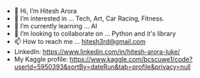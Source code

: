 - 👋 Hi, I’m Hitesh Arora
- 👀 I’m interested in ... Tech, Art, Car Racing, Fitness.
- 🌱 I’m currently learning ... AI
- 💞️ I’m looking to collaborate on ... Python and it's library
- 📫 How to reach me ... hitesh3rd@gmail.com
- LinkedIn: https://www.linkedin.com/in/hitesh-arora-luke/
- My Kaggle profile: https://www.kaggle.com/bcscuwe1/code?userId=5950393&sortBy=dateRun&tab=profile&privacy=null

<!---
HiteshAroraCool/HiteshAroraCool is a ✨ special ✨ repository because its `README.md` (this file) appears on your GitHub profile.
You can click the Preview link to take a look at your changes.
--->
